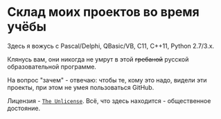 # Склад моих проектов во время учёбы

Здесь я вожусь с Pascal/Delphi, QBasic/VB, ​​C11, C++11, Python 2.7/3.x.

Клянусь вам, они никогда не умрут в этой ~~гребаной~~ русской образовательной программе.

На вопрос "зачем" - отвечаю: чтобы те, кому это надо, видели эти проекты, при этом не умея пользоваться GitHub.

Лицензия - [`The Unlicense`](./LICENSE.txt). Всё, что здесь находится - общественное достояние.
